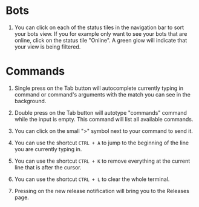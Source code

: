 # Bots

1. You can click on each of the status tiles in the navigation bar to sort your bots view. If you for example only want to see your bots that are online, click on the status tile "Online". A green glow will indicate that your view is being filtered.

# Commands

1. Single press on the Tab button will autocomplete currently typing in command or command's arguments with the match you can see in the background.

2. Double press on the Tab button will autotype "commands" command while the input is empty. This command will list all available commands.

3. You can click on the small ">" symbol next to your command to send it.

4. You can use the shortcut `CTRL + A` to jump to the beginning of the line you are currently typing in.

5. You can use the shortcut `CTRL + K` to remove everything at the current line that is after the cursor.

6. You can use the shortcut `CTRL + L` to clear the whole terminal.

7. Pressing on the new release notification will bring you to the Releases page.
